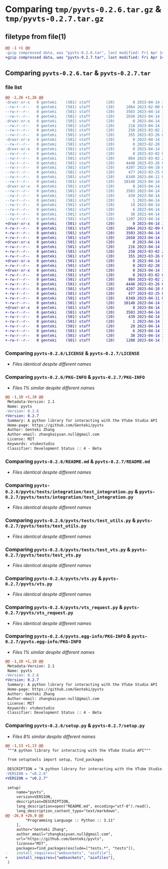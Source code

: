 # Comparing `tmp/pyvts-0.2.6.tar.gz` & `tmp/pyvts-0.2.7.tar.gz`

## filetype from file(1)

```diff
@@ -1 +1 @@
-gzip compressed data, was "pyvts-0.2.6.tar", last modified: Fri Apr 14 15:51:33 2023, max compression
+gzip compressed data, was "pyvts-0.2.7.tar", last modified: Fri Apr 14 15:58:42 2023, max compression
```

## Comparing `pyvts-0.2.6.tar` & `pyvts-0.2.7.tar`

### file list

```diff
@@ -1,26 +1,26 @@
-drwxr-xr-x   0 genteki    (501) staff       (20)        0 2023-04-14 15:51:33.183619 pyvts-0.2.6/
--rw-r--r--   0 genteki    (501) staff       (20)     1064 2023-02-09 07:28:50.000000 pyvts-0.2.6/LICENSE
--rw-r--r--   0 genteki    (501) staff       (20)     3503 2023-04-14 15:51:33.183493 pyvts-0.2.6/PKG-INFO
--rw-r--r--   0 genteki    (501) staff       (20)     2658 2023-04-14 15:36:17.000000 pyvts-0.2.6/README.md
-drwxr-xr-x   0 genteki    (501) staff       (20)        0 2023-04-14 15:51:33.181875 pyvts-0.2.6/pyvts/
--rw-r--r--   0 genteki    (501) staff       (20)      218 2023-04-14 15:51:19.000000 pyvts-0.2.6/pyvts/__init__.py
--rw-r--r--   0 genteki    (501) staff       (20)      258 2023-03-02 20:34:19.000000 pyvts-0.2.6/pyvts/config.py
--rw-r--r--   0 genteki    (501) staff       (20)      355 2023-03-26 06:13:29.000000 pyvts-0.2.6/pyvts/error.py
-drwxr-xr-x   0 genteki    (501) staff       (20)        0 2023-04-14 15:51:33.183098 pyvts-0.2.6/pyvts/tests/
--rw-r--r--   0 genteki    (501) staff       (20)        0 2023-02-28 10:07:07.000000 pyvts-0.2.6/pyvts/tests/__init__.py
-drwxr-xr-x   0 genteki    (501) staff       (20)        0 2023-04-14 15:51:33.183312 pyvts-0.2.6/pyvts/tests/integration/
--rw-r--r--   0 genteki    (501) staff       (20)        0 2023-03-02 07:55:23.000000 pyvts-0.2.6/pyvts/tests/integration/__init__.py
--rw-r--r--   0 genteki    (501) staff       (20)      864 2023-03-02 20:34:19.000000 pyvts-0.2.6/pyvts/tests/integration/test_integration.py
--rw-r--r--   0 genteki    (501) staff       (20)     4448 2023-03-26 06:13:29.000000 pyvts-0.2.6/pyvts/tests/test_utils.py
--rw-r--r--   0 genteki    (501) staff       (20)     4207 2023-04-10 05:03:27.000000 pyvts-0.2.6/pyvts/tests/test_vts.py
--rw-r--r--   0 genteki    (501) staff       (20)      477 2023-03-25 05:41:19.000000 pyvts-0.2.6/pyvts/tests/test_vts_request.py
--rw-r--r--   0 genteki    (501) staff       (20)     6349 2023-04-11 05:55:48.000000 pyvts-0.2.6/pyvts/vts.py
--rw-r--r--   0 genteki    (501) staff       (20)    10148 2023-04-14 15:36:17.000000 pyvts-0.2.6/pyvts/vts_request.py
-drwxr-xr-x   0 genteki    (501) staff       (20)        0 2023-04-14 15:51:33.182502 pyvts-0.2.6/pyvts.egg-info/
--rw-r--r--   0 genteki    (501) staff       (20)     3503 2023-04-14 15:51:33.000000 pyvts-0.2.6/pyvts.egg-info/PKG-INFO
--rw-r--r--   0 genteki    (501) staff       (20)      439 2023-04-14 15:51:33.000000 pyvts-0.2.6/pyvts.egg-info/SOURCES.txt
--rw-r--r--   0 genteki    (501) staff       (20)        1 2023-04-14 15:51:33.000000 pyvts-0.2.6/pyvts.egg-info/dependency_links.txt
--rw-r--r--   0 genteki    (501) staff       (20)       19 2023-04-14 15:51:33.000000 pyvts-0.2.6/pyvts.egg-info/requires.txt
--rw-r--r--   0 genteki    (501) staff       (20)        6 2023-04-14 15:51:33.000000 pyvts-0.2.6/pyvts.egg-info/top_level.txt
--rw-r--r--   0 genteki    (501) staff       (20)       38 2023-04-14 15:51:33.183662 pyvts-0.2.6/setup.cfg
--rw-r--r--   0 genteki    (501) staff       (20)     1207 2023-04-14 15:51:17.000000 pyvts-0.2.6/setup.py
+drwxr-xr-x   0 genteki    (501) staff       (20)        0 2023-04-14 15:58:42.848146 pyvts-0.2.7/
+-rw-r--r--   0 genteki    (501) staff       (20)     1064 2023-02-09 07:28:50.000000 pyvts-0.2.7/LICENSE
+-rw-r--r--   0 genteki    (501) staff       (20)     3503 2023-04-14 15:58:42.847936 pyvts-0.2.7/PKG-INFO
+-rw-r--r--   0 genteki    (501) staff       (20)     2658 2023-04-14 15:36:17.000000 pyvts-0.2.7/README.md
+drwxr-xr-x   0 genteki    (501) staff       (20)        0 2023-04-14 15:58:42.846462 pyvts-0.2.7/pyvts/
+-rw-r--r--   0 genteki    (501) staff       (20)      216 2023-04-14 15:58:36.000000 pyvts-0.2.7/pyvts/__init__.py
+-rw-r--r--   0 genteki    (501) staff       (20)      258 2023-03-02 20:34:19.000000 pyvts-0.2.7/pyvts/config.py
+-rw-r--r--   0 genteki    (501) staff       (20)      355 2023-03-26 06:13:29.000000 pyvts-0.2.7/pyvts/error.py
+drwxr-xr-x   0 genteki    (501) staff       (20)        0 2023-04-14 15:58:42.847516 pyvts-0.2.7/pyvts/tests/
+-rw-r--r--   0 genteki    (501) staff       (20)        0 2023-02-28 10:07:07.000000 pyvts-0.2.7/pyvts/tests/__init__.py
+drwxr-xr-x   0 genteki    (501) staff       (20)        0 2023-04-14 15:58:42.847723 pyvts-0.2.7/pyvts/tests/integration/
+-rw-r--r--   0 genteki    (501) staff       (20)        0 2023-03-02 07:55:23.000000 pyvts-0.2.7/pyvts/tests/integration/__init__.py
+-rw-r--r--   0 genteki    (501) staff       (20)      864 2023-03-02 20:34:19.000000 pyvts-0.2.7/pyvts/tests/integration/test_integration.py
+-rw-r--r--   0 genteki    (501) staff       (20)     4448 2023-03-26 06:13:29.000000 pyvts-0.2.7/pyvts/tests/test_utils.py
+-rw-r--r--   0 genteki    (501) staff       (20)     4207 2023-04-10 05:03:27.000000 pyvts-0.2.7/pyvts/tests/test_vts.py
+-rw-r--r--   0 genteki    (501) staff       (20)      477 2023-03-25 05:41:19.000000 pyvts-0.2.7/pyvts/tests/test_vts_request.py
+-rw-r--r--   0 genteki    (501) staff       (20)     6349 2023-04-11 05:55:48.000000 pyvts-0.2.7/pyvts/vts.py
+-rw-r--r--   0 genteki    (501) staff       (20)    10148 2023-04-14 15:36:17.000000 pyvts-0.2.7/pyvts/vts_request.py
+drwxr-xr-x   0 genteki    (501) staff       (20)        0 2023-04-14 15:58:42.847026 pyvts-0.2.7/pyvts.egg-info/
+-rw-r--r--   0 genteki    (501) staff       (20)     3503 2023-04-14 15:58:42.000000 pyvts-0.2.7/pyvts.egg-info/PKG-INFO
+-rw-r--r--   0 genteki    (501) staff       (20)      439 2023-04-14 15:58:42.000000 pyvts-0.2.7/pyvts.egg-info/SOURCES.txt
+-rw-r--r--   0 genteki    (501) staff       (20)        1 2023-04-14 15:58:42.000000 pyvts-0.2.7/pyvts.egg-info/dependency_links.txt
+-rw-r--r--   0 genteki    (501) staff       (20)       20 2023-04-14 15:58:42.000000 pyvts-0.2.7/pyvts.egg-info/requires.txt
+-rw-r--r--   0 genteki    (501) staff       (20)        6 2023-04-14 15:58:42.000000 pyvts-0.2.7/pyvts.egg-info/top_level.txt
+-rw-r--r--   0 genteki    (501) staff       (20)       38 2023-04-14 15:58:42.848229 pyvts-0.2.7/setup.cfg
+-rw-r--r--   0 genteki    (501) staff       (20)     1208 2023-04-14 15:58:25.000000 pyvts-0.2.7/setup.py
```

### Comparing `pyvts-0.2.6/LICENSE` & `pyvts-0.2.7/LICENSE`

 * *Files identical despite different names*

### Comparing `pyvts-0.2.6/PKG-INFO` & `pyvts-0.2.7/PKG-INFO`

 * *Files 1% similar despite different names*

```diff
@@ -1,10 +1,10 @@
 Metadata-Version: 2.1
 Name: pyvts
-Version: 0.2.6
+Version: 0.2.7
 Summary: A python library for interacting with the VTube Studio API
 Home-page: https://github.com/Genteki/pyvts
 Author: Genteki Zhang
 Author-email: zhangkaiyuan.null@gmail.com
 License: MIT
 Keywords: vtubestudio
 Classifier: Development Status :: 4 - Beta
```

### Comparing `pyvts-0.2.6/README.md` & `pyvts-0.2.7/README.md`

 * *Files identical despite different names*

### Comparing `pyvts-0.2.6/pyvts/tests/integration/test_integration.py` & `pyvts-0.2.7/pyvts/tests/integration/test_integration.py`

 * *Files identical despite different names*

### Comparing `pyvts-0.2.6/pyvts/tests/test_utils.py` & `pyvts-0.2.7/pyvts/tests/test_utils.py`

 * *Files identical despite different names*

### Comparing `pyvts-0.2.6/pyvts/tests/test_vts.py` & `pyvts-0.2.7/pyvts/tests/test_vts.py`

 * *Files identical despite different names*

### Comparing `pyvts-0.2.6/pyvts/vts.py` & `pyvts-0.2.7/pyvts/vts.py`

 * *Files identical despite different names*

### Comparing `pyvts-0.2.6/pyvts/vts_request.py` & `pyvts-0.2.7/pyvts/vts_request.py`

 * *Files identical despite different names*

### Comparing `pyvts-0.2.6/pyvts.egg-info/PKG-INFO` & `pyvts-0.2.7/pyvts.egg-info/PKG-INFO`

 * *Files 1% similar despite different names*

```diff
@@ -1,10 +1,10 @@
 Metadata-Version: 2.1
 Name: pyvts
-Version: 0.2.6
+Version: 0.2.7
 Summary: A python library for interacting with the VTube Studio API
 Home-page: https://github.com/Genteki/pyvts
 Author: Genteki Zhang
 Author-email: zhangkaiyuan.null@gmail.com
 License: MIT
 Keywords: vtubestudio
 Classifier: Development Status :: 4 - Beta
```

### Comparing `pyvts-0.2.6/setup.py` & `pyvts-0.2.7/setup.py`

 * *Files 8% similar despite different names*

```diff
@@ -1,13 +1,13 @@
 """A python library for interacting with the VTube Studio API"""
 
 from setuptools import setup, find_packages
 
 DESCRIPTION = "A python library for interacting with the VTube Studio API"
-VERSION = "v0.2.6"
+VERSION = "v0.2.7"
 
 setup(
     name="pyvts",
     version=VERSION,
     description=DESCRIPTION,
     long_description=open("README.md", encoding="utf-8").read(),
     long_description_content_type="text/markdown",
@@ -26,9 +26,9 @@
         "Programming Language :: Python :: 3.11"
     ],
     author="Genteki Zhang",
     author_email="zhangkaiyuan.null@gmail.com",
     url="https://github.com/Genteki/pyvts",
     license="MIT",
     packages=find_packages(exclude=["tests.*", "tests"]),
-    install_requires=["websockets", "aiofile"],
+    install_requires=["websockets", "aiofiles"],
 )
```

